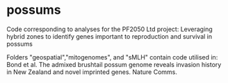# possums

Code corresponding to analyses for the PF2050 Ltd project:
Leveraging hybrid zones to identify genes important to reproduction and survival in possums

Folders "geospatial","mitogenomes", and "sMLH" contain code utilised in:  
Bond et al. The admixed brushtail possum genome reveals invasion history in New Zealand and novel imprinted genes. Nature Comms.
